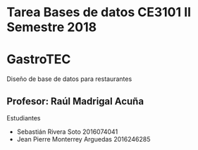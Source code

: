 # Tarea Bases de datos CE3101 II Semestre 2018
# GastroTEC
Diseño de base de datos para restaurantes
## Profesor: Raúl Madrigal Acuña
Estudiantes
+ Sebastián Rivera Soto 2016074041
+ Jean Pierre Monterrey Arguedas 2016246285
